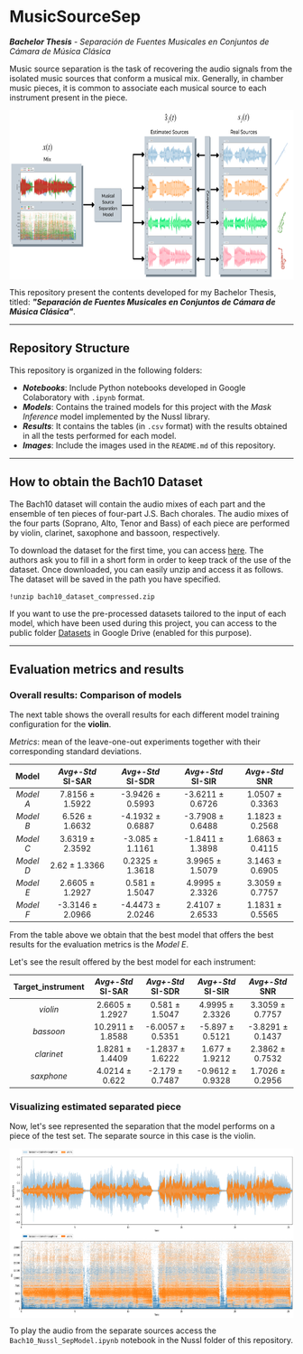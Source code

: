 # MusicSourceSep
***Bachelor Thesis** - Separación de Fuentes Musicales en Conjuntos de Cámara de Música Clásica*

Music source separation is the task of recovering the audio signals from the isolated music sources that conform a musical mix. Generally, in chamber music pieces, it is common to associate each musical source to each instrument present in the piece.

<!-- ![Repo image](https://github.com/andrezg98/MusicSourceSep/blob/main/Images/source_separation_training.png?raw=true) -->
<img align="center" src="https://github.com/andrezg98/MusicSourceSep/blob/main/Images/source_separation_training.png?raw=true" width="700" height="300">

This repository present the contents developed for my Bachelor Thesis, titled: ***"Separación de Fuentes Musicales en Conjuntos de Cámara de Música Clásica"***.
***
## Repository Structure
This repository is organized in the following folders:
- **_Notebooks_**: Include Python notebooks developed in Google Colaboratory with `.ipynb` format.
- **_Models_**: Contains the trained models for this project with the _Mask Inference_ model implemented by the Nussl library.
- **_Results_**: It contains the tables (in `.csv` format) with the results obtained in all the tests performed for each model.
- **_Images_**: Include the images used in the `README.md` of this repository.
***
## How to obtain the Bach10 Dataset
The Bach10 dataset will contain the audio mixes of each part and the ensemble of ten pieces of four-part J.S. Bach chorales. The audio mixes of the four parts (Soprano, Alto, Tenor and Bass) of each piece are performed by violin, clarinet, saxophone and bassoon, respectively.

To download the dataset for the first time, you can access [here](https://https://docs.google.com/forms/d/e/1FAIpQLSfJ1IdB7Ws2_m0wkkvS1hGm5GevGS3QmqBIoxiGDbw93yoPLQ/viewform?embedded=true&formkey=dGU3cmRlb1Q4RU5zTGNZeHUyRGFwaWc6MQ). The authors ask you to fill in a short form in order to keep track of the use of the dataset. Once downloaded, you can easily unzip and access it as follows. The dataset will be saved in the path you have specified.
```
!unzip bach10_dataset_compressed.zip
```

If you want to use the pre-processed datasets tailored to the input of each model, which have been used during this project, you can access to the public folder [Datasets](https://drive.google.com/drive/folders/1IuS0YSDNNGp7i7t-RdARWlmmaOEOPD9k?usp=sharing) in Google Drive (enabled for this purpose).
***
## Evaluation metrics and results
### Overall results: Comparison of models 
The next table shows the overall results for each different model training configuration for the **violin**.

_Metrics_: mean of the leave-one-out experiments together with their corresponding standard deviations.

|  Model | _Avg+-Std_<br>SI-SAR | _Avg+-Std_<br>SI-SDR | _Avg+-Std_<br>SI-SIR | _Avg+-Std_<br>SNR |
|:-------:|:------------------:|:------------------:|:------------------:|:---------------:|
| _Model A_ |   7.8156 ± 1.5922  |  -3.9426 ± 0.5993  |  -3.6211 ± 0.6726  | 1.0507 ± 0.3363 |
| _Model B_ |   6.526 ± 1.6632   |  -4.1932 ± 0.6887  |  -3.7908 ± 0.6488  | 1.1823 ± 0.2568 |
| _Model C_ |   3.6319 ± 2.3592  |   -3.085 ± 1.1161  |  -1.8411 ± 1.3898  | 1.6863 ± 0.4115 |
| _Model D_ |    2.62 ± 1.3366   |   0.2325 ± 1.3618  |   3.9965 ± 1.5079  | 3.1463 ± 0.6905 |
| _Model E_ |   2.6605 ± 1.2927  |   0.581 ± 1.5047   |   4.9995 ± 2.3326  | 3.3059 ± 0.7757 |
| _Model F_ |  -3.3146 ± 2.0966  |  -4.4473 ± 2.0246  |   2.4107 ± 2.6533  | 1.1831 ± 0.5565 |

From the table above we obtain that the best model that offers the best results for the evaluation metrics is the _Model E_.

Let's see the result offered by the best model for each instrument:

| Target_instrument | _Avg+-Std_<br>SI-SAR | _Avg+-Std_<br>SI-SDR | _Avg+-Std_<br>SI-SIR |  _Avg+-Std_<br>SNR |
|:-----------------:|:------------------:|:------------------:|:------------------:|:----------------:|
|       _violin_      |   2.6605 ± 1.2927  |   0.581 ± 1.5047   |   4.9995 ± 2.3326  |  3.3059 ± 0.7757 |
|      _bassoon_      |  10.2911 ± 1.8588  |  -6.0057 ± 0.5351  |   -5.897 ± 0.5121  | -3.8291 ± 0.1437 |
|      _clarinet_     |   1.8281 ± 1.4409  |  -1.2837 ± 1.6222  |   1.677 ± 1.9212   |  2.3862 ± 0.7532 |
|      _saxphone_     |   4.0214 ± 0.622   |   -2.179 ± 0.7487  |  -0.9612 ± 0.9328  |  1.7026 ± 0.2956 |

### Visualizing estimated separated piece
Now, let's see represented the separation that the model performs on a piece of the test set. 
The separate source in this case is the violin.

<img align="center" src="https://github.com/andrezg98/MusicSourceSep/blob/main/Images/violin-sep.png?raw=true" width="700" height="300">

To play the audio from the separate sources access the `Bach10_Nussl_SepModel.ipynb` notebook in the Nussl folder of this repository.
